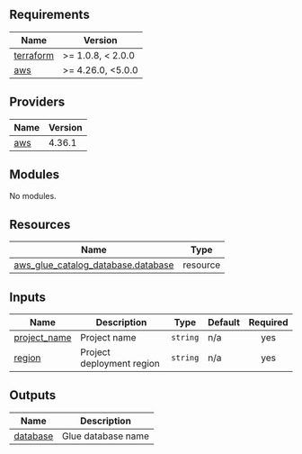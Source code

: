 <!-- BEGIN_TF_DOCS -->
## Requirements

| Name | Version |
|------|---------|
| <a name="requirement_terraform"></a> [terraform](#requirement\_terraform) | >= 1.0.8, < 2.0.0 |
| <a name="requirement_aws"></a> [aws](#requirement\_aws) | >= 4.26.0, <5.0.0 |

## Providers

| Name | Version |
|------|---------|
| <a name="provider_aws"></a> [aws](#provider\_aws) | 4.36.1 |

## Modules

No modules.

## Resources

| Name | Type |
|------|------|
| [aws_glue_catalog_database.database](https://registry.terraform.io/providers/hashicorp/aws/latest/docs/resources/glue_catalog_database) | resource |

## Inputs

| Name | Description | Type | Default | Required |
|------|-------------|------|---------|:--------:|
| <a name="input_project_name"></a> [project\_name](#input\_project\_name) | Project name | `string` | n/a | yes |
| <a name="input_region"></a> [region](#input\_region) | Project deployment region | `string` | n/a | yes |

## Outputs

| Name | Description |
|------|-------------|
| <a name="output_database"></a> [database](#output\_database) | Glue database name |
<!-- END_TF_DOCS -->

